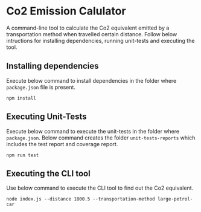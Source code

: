 # Co2 Emission Calulator

A command-line tool to calculate the Co2 equivalent emitted by a transportation method when travelled certain distance.
Follow below intructions for installing dependencies, running unit-tests and executing the tool.

## Installing dependencies
Execute below command to install dependencies in the folder where `package.json` file is present.

```
npm install
```

## Executing Unit-Tests
Execute below command to execute the unit-tests in the folder where `package.json`. Below command creates the folder `unit-tests-reports` which includes the test report and coverage report.

```
npm run test
```

## Executing the CLI tool
Use below command to execute the CLI tool to find out the Co2 equivalent.

```
node index.js --distance 1800.5 --transportation-method large-petrol-car
```
